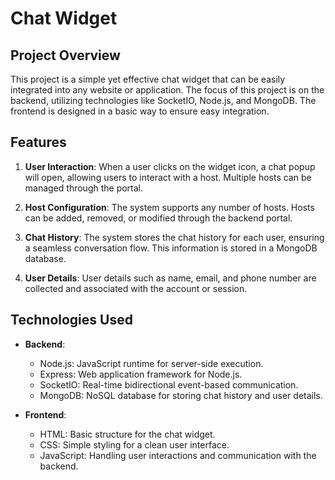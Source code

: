 # Chat Widget 

## Project Overview

This project is a simple yet effective chat widget that can be easily integrated into any website or application. The focus of this project is on the backend, utilizing technologies like SocketIO, Node.js, and MongoDB. The frontend is designed in a basic way to ensure easy integration.

## Features

1. **User Interaction**: When a user clicks on the widget icon, a chat popup will open, allowing users to interact with a host. Multiple hosts can be managed through the portal.

2. **Host Configuration**: The system supports any number of hosts. Hosts can be added, removed, or modified through the backend portal.

3. **Chat History**: The system stores the chat history for each user, ensuring a seamless conversation flow. This information is stored in a MongoDB database.

4. **User Details**: User details such as name, email, and phone number are collected and associated with the account or session.

## Technologies Used

- **Backend**:
  - Node.js: JavaScript runtime for server-side execution.
  - Express: Web application framework for Node.js.
  - SocketIO: Real-time bidirectional event-based communication.
  - MongoDB: NoSQL database for storing chat history and user details.

- **Frontend**:
  - HTML: Basic structure for the chat widget.
  - CSS: Simple styling for a clean user interface.
  - JavaScript: Handling user interactions and communication with the backend.

